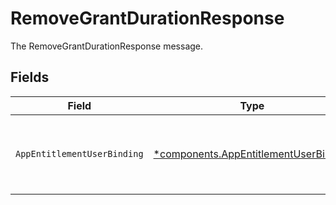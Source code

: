 # RemoveGrantDurationResponse

The RemoveGrantDurationResponse message.


## Fields

| Field                                                                                                         | Type                                                                                                          | Required                                                                                                      | Description                                                                                                   |
| ------------------------------------------------------------------------------------------------------------- | ------------------------------------------------------------------------------------------------------------- | ------------------------------------------------------------------------------------------------------------- | ------------------------------------------------------------------------------------------------------------- |
| `AppEntitlementUserBinding`                                                                                   | [*components.AppEntitlementUserBinding](../../models/components/appentitlementuserbinding.md)                 | :heavy_minus_sign:                                                                                            | The AppEntitlementUserBinding represents the relationship that gives an app user access to an app entitlement |